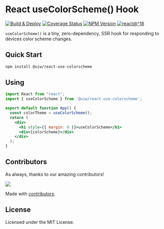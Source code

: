 React useColorScheme() Hook
===

[![Build & Deploy](https://github.com/uiwjs/react-use-colorscheme/actions/workflows/ci.yml/badge.svg)](https://github.com/uiwjs/react-use-colorscheme/actions/workflows/ci.yml)
[![Coverage Status](https://uiwjs.github.io/react-use-colorscheme/badges.svg)](https://uiwjs.github.io/react-use-colorscheme/coverage/lcov-report/)
[![NPM Version](https://img.shields.io/npm/v/@uiw/react-use-colorscheme.svg)](https://www.npmjs.com/package/@uiw/react-use-colorscheme)
[![react@^18](https://shields.io/badge/react-^18-green?style=flat&logo=react)](https://github.com/facebook/react/releases)

`useColorScheme()` is a tiny, zero-dependency, SSR hook for responding to devices color scheme changes.

## Quick Start

```bash
npm install @uiw/react-use-colorscheme
```

## Using

```jsx mdx:preview
import React from "react";
import { useColorScheme } from '@uiw/react-use-colorscheme';

export default function App() {
  const colorTheme = useColorScheme();
  return (
    <div>
      <h1 style={{ margin: 0 }}>useColorScheme</h1>
      <div>{colorScheme}</div>
    </div>
  );
}
```

## Contributors

As always, thanks to our amazing contributors!

<a href="https://github.com/uiwjs/react-use-colorscheme/graphs/contributors">
  <img src="https://uiwjs.github.io/react-use-colorscheme/CONTRIBUTORS.svg" />
</a>

Made with [contributors](https://github.com/jaywcjlove/github-action-contributors).

## License

Licensed under the MIT License.